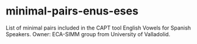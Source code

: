 # minimal-pairs-enus-eses
List of minimal pairs included in the CAPT tool English Vowels for Spanish Speakers. Owner: ECA-SIMM group from University of Valladolid.
